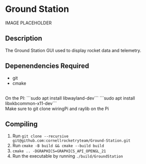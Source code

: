 # Ground Station

IMAGE PLACEHOLDER

## Description

The Ground Station GUI used to display rocket data and telemetry.

## Depenendencies Required

- git
- cmake
<br>
 On the PI:
  ```sudo apt install libwayland-dev```
  ```sudo apt install libxkbcommon-x11-dev```

<br> 
Make sure to git clone wiringPi and raylib on the Pi

## Compiling

1. Run ```git clone --recursive git@github.com:cornellrocketryteam/Ground-Station.git```
2. Run ```cmake -B build && cmake --build build```
3. ```cmake .. -DGRAPHICS=GRAPHICS_API_OPENGL_21```
4. Run the executable by running ```./build/GroundStation```


